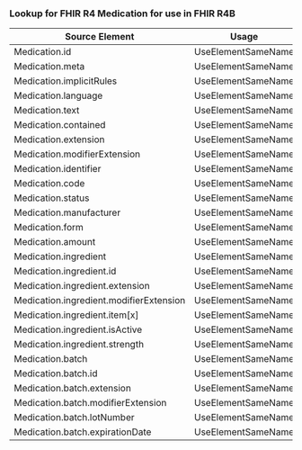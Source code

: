 ### Lookup for FHIR R4 Medication for use in FHIR R4B

| Source Element | Usage | Target |
| -------------- | ----- | ------ |
| Medication.id | UseElementSameName | Medication.id |
| Medication.meta | UseElementSameName | Medication.meta |
| Medication.implicitRules | UseElementSameName | Medication.implicitRules |
| Medication.language | UseElementSameName | Medication.language |
| Medication.text | UseElementSameName | Medication.text |
| Medication.contained | UseElementSameName | Medication.contained |
| Medication.extension | UseElementSameName | Medication.extension |
| Medication.modifierExtension | UseElementSameName | Medication.modifierExtension |
| Medication.identifier | UseElementSameName | Medication.identifier |
| Medication.code | UseElementSameName | Medication.code |
| Medication.status | UseElementSameName | Medication.status |
| Medication.manufacturer | UseElementSameName | Medication.manufacturer |
| Medication.form | UseElementSameName | Medication.form |
| Medication.amount | UseElementSameName | Medication.amount |
| Medication.ingredient | UseElementSameName | Medication.ingredient |
| Medication.ingredient.id | UseElementSameName | Medication.ingredient.id |
| Medication.ingredient.extension | UseElementSameName | Medication.ingredient.extension |
| Medication.ingredient.modifierExtension | UseElementSameName | Medication.ingredient.modifierExtension |
| Medication.ingredient.item[x] | UseElementSameName | Medication.ingredient.item[x] |
| Medication.ingredient.isActive | UseElementSameName | Medication.ingredient.isActive |
| Medication.ingredient.strength | UseElementSameName | Medication.ingredient.strength |
| Medication.batch | UseElementSameName | Medication.batch |
| Medication.batch.id | UseElementSameName | Medication.batch.id |
| Medication.batch.extension | UseElementSameName | Medication.batch.extension |
| Medication.batch.modifierExtension | UseElementSameName | Medication.batch.modifierExtension |
| Medication.batch.lotNumber | UseElementSameName | Medication.batch.lotNumber |
| Medication.batch.expirationDate | UseElementSameName | Medication.batch.expirationDate |
